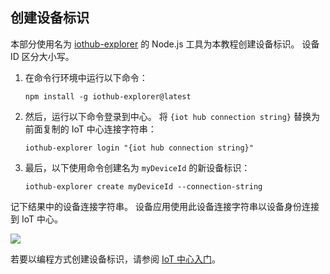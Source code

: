 ## 创建设备标识
<a id="create-a-device-identity" class="xliff"></a>

本部分使用名为 [iothub-explorer][iot-hub-explorer] 的 Node.js 工具为本教程创建设备标识。 设备 ID 区分大小写。

1. 在命令行环境中运行以下命令：

    `npm install -g iothub-explorer@latest`

1. 然后，运行以下命令登录到中心。 将 `{iot hub connection string}` 替换为前面复制的 IoT 中心连接字符串：

    `iothub-explorer login "{iot hub connection string}"`

1. 最后，以下使用命令创建名为 `myDeviceId` 的新设备标识：

    `iothub-explorer create myDeviceId --connection-string`

记下结果中的设备连接字符串。 设备应用使用此设备连接字符串以设备身份连接到 IoT 中心。

![][img-identity]

若要以编程方式创建设备标识，请参阅 [IoT 中心入门][lnk-getstarted]。

<!-- images and links -->
[img-identity]: ./media/iot-hub-get-started-create-device-identity/devidentity.png

[iot-hub-explorer]: https://github.com/Azure/iothub-explorer/blob/master/readme.md

[lnk-getstarted]: ../articles/iot-hub/iot-hub-csharp-csharp-getstarted.md